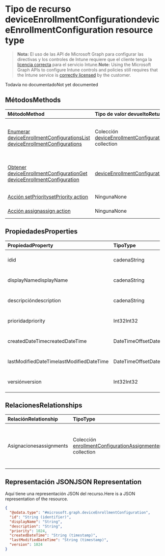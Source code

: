 # <a name="deviceenrollmentconfiguration-resource-type"></a><span data-ttu-id="1df3b-101">Tipo de recurso deviceEnrollmentConfiguration</span><span class="sxs-lookup"><span data-stu-id="1df3b-101">deviceEnrollmentConfiguration resource type</span></span>

> <span data-ttu-id="1df3b-102">**Nota:** El uso de las API de Microsoft Graph para configurar las directivas y los controles de Intune requiere que el cliente tenga la [licencia correcta](https://go.microsoft.com/fwlink/?linkid=839381) para el servicio Intune.</span><span class="sxs-lookup"><span data-stu-id="1df3b-102">**Note:** Using the Microsoft Graph APIs to configure Intune controls and policies still requires that the Intune service is [correctly licensed](https://go.microsoft.com/fwlink/?linkid=839381) by the customer.</span></span>

<span data-ttu-id="1df3b-103">Todavía no documentado</span><span class="sxs-lookup"><span data-stu-id="1df3b-103">Not yet documented</span></span>
## <a name="methods"></a><span data-ttu-id="1df3b-104">Métodos</span><span class="sxs-lookup"><span data-stu-id="1df3b-104">Methods</span></span>
|<span data-ttu-id="1df3b-105">Método</span><span class="sxs-lookup"><span data-stu-id="1df3b-105">Method</span></span>|<span data-ttu-id="1df3b-106">Tipo de valor devuelto</span><span class="sxs-lookup"><span data-stu-id="1df3b-106">Return Type</span></span>|<span data-ttu-id="1df3b-107">Descripción</span><span class="sxs-lookup"><span data-stu-id="1df3b-107">Description</span></span>|
|:---|:---|:---|
|[<span data-ttu-id="1df3b-108">Enumerar deviceEnrollmentConfigurations</span><span class="sxs-lookup"><span data-stu-id="1df3b-108">List deviceEnrollmentConfigurations</span></span>](../api/intune_onboarding_deviceenrollmentconfiguration_list.md)|<span data-ttu-id="1df3b-109">Colección [deviceEnrollmentConfiguration](../resources/intune_onboarding_deviceenrollmentconfiguration.md)</span><span class="sxs-lookup"><span data-stu-id="1df3b-109">[deviceEnrollmentConfiguration](../resources/intune_onboarding_deviceenrollmentconfiguration.md) collection</span></span>|<span data-ttu-id="1df3b-110">Enumere las propiedades y las relaciones de los objetos [deviceEnrollmentConfiguration](../resources/intune_onboarding_deviceenrollmentconfiguration.md).</span><span class="sxs-lookup"><span data-stu-id="1df3b-110">List properties and relationships of the [deviceEnrollmentConfiguration](../resources/intune_onboarding_deviceenrollmentconfiguration.md) objects.</span></span>|
|[<span data-ttu-id="1df3b-111">Obtener deviceEnrollmentConfiguration</span><span class="sxs-lookup"><span data-stu-id="1df3b-111">Get deviceEnrollmentConfiguration</span></span>](../api/intune_onboarding_deviceenrollmentconfiguration_get.md)|[<span data-ttu-id="1df3b-112">deviceEnrollmentConfiguration</span><span class="sxs-lookup"><span data-stu-id="1df3b-112">deviceEnrollmentConfiguration</span></span>](../resources/intune_onboarding_deviceenrollmentconfiguration.md)|<span data-ttu-id="1df3b-113">Lea las propiedades y las relaciones del objeto [deviceEnrollmentConfiguration](../resources/intune_onboarding_deviceenrollmentconfiguration.md).</span><span class="sxs-lookup"><span data-stu-id="1df3b-113">Read properties and relationships of [plannerTaskDetails](../resources/intune_onboarding_deviceenrollmentconfiguration.md) object.</span></span>|
|[<span data-ttu-id="1df3b-114">Acción setPriority</span><span class="sxs-lookup"><span data-stu-id="1df3b-114">setPriority action</span></span>](../api/intune_onboarding_deviceenrollmentconfiguration_setpriority.md)|<span data-ttu-id="1df3b-115">Ninguna</span><span class="sxs-lookup"><span data-stu-id="1df3b-115">None</span></span>|<span data-ttu-id="1df3b-116">Todavía no documentado</span><span class="sxs-lookup"><span data-stu-id="1df3b-116">Not yet documented</span></span>|
|[<span data-ttu-id="1df3b-117">Acción assign</span><span class="sxs-lookup"><span data-stu-id="1df3b-117">assign action</span></span>](../api/intune_onboarding_deviceenrollmentconfiguration_assign.md)|<span data-ttu-id="1df3b-118">Ninguna</span><span class="sxs-lookup"><span data-stu-id="1df3b-118">None</span></span>|<span data-ttu-id="1df3b-119">Todavía no documentado</span><span class="sxs-lookup"><span data-stu-id="1df3b-119">Not yet documented</span></span>|

## <a name="properties"></a><span data-ttu-id="1df3b-120">Propiedades</span><span class="sxs-lookup"><span data-stu-id="1df3b-120">Properties</span></span>
|<span data-ttu-id="1df3b-121">Propiedad</span><span class="sxs-lookup"><span data-stu-id="1df3b-121">Property</span></span>|<span data-ttu-id="1df3b-122">Tipo</span><span class="sxs-lookup"><span data-stu-id="1df3b-122">Type</span></span>|<span data-ttu-id="1df3b-123">Descripción</span><span class="sxs-lookup"><span data-stu-id="1df3b-123">Description</span></span>|
|:---|:---|:---|
|<span data-ttu-id="1df3b-124">id</span><span class="sxs-lookup"><span data-stu-id="1df3b-124">id</span></span>|<span data-ttu-id="1df3b-125">cadena</span><span class="sxs-lookup"><span data-stu-id="1df3b-125">String</span></span>|<span data-ttu-id="1df3b-126">Todavía no documentado</span><span class="sxs-lookup"><span data-stu-id="1df3b-126">Not yet documented</span></span>|
|<span data-ttu-id="1df3b-127">displayName</span><span class="sxs-lookup"><span data-stu-id="1df3b-127">displayName</span></span>|<span data-ttu-id="1df3b-128">cadena</span><span class="sxs-lookup"><span data-stu-id="1df3b-128">String</span></span>|<span data-ttu-id="1df3b-129">Todavía no documentado</span><span class="sxs-lookup"><span data-stu-id="1df3b-129">Not yet documented</span></span>|
|<span data-ttu-id="1df3b-130">descripción</span><span class="sxs-lookup"><span data-stu-id="1df3b-130">description</span></span>|<span data-ttu-id="1df3b-131">cadena</span><span class="sxs-lookup"><span data-stu-id="1df3b-131">String</span></span>|<span data-ttu-id="1df3b-132">Todavía no documentado</span><span class="sxs-lookup"><span data-stu-id="1df3b-132">Not yet documented</span></span>|
|<span data-ttu-id="1df3b-133">prioridad</span><span class="sxs-lookup"><span data-stu-id="1df3b-133">priority</span></span>|<span data-ttu-id="1df3b-134">Int32</span><span class="sxs-lookup"><span data-stu-id="1df3b-134">Int32</span></span>|<span data-ttu-id="1df3b-135">Todavía no documentado</span><span class="sxs-lookup"><span data-stu-id="1df3b-135">Not yet documented</span></span>|
|<span data-ttu-id="1df3b-136">createdDateTime</span><span class="sxs-lookup"><span data-stu-id="1df3b-136">createdDateTime</span></span>|<span data-ttu-id="1df3b-137">DateTimeOffset</span><span class="sxs-lookup"><span data-stu-id="1df3b-137">DateTimeOffset</span></span>|<span data-ttu-id="1df3b-138">Todavía no documentado</span><span class="sxs-lookup"><span data-stu-id="1df3b-138">Not yet documented</span></span>|
|<span data-ttu-id="1df3b-139">lastModifiedDateTime</span><span class="sxs-lookup"><span data-stu-id="1df3b-139">lastModifiedDateTime</span></span>|<span data-ttu-id="1df3b-140">DateTimeOffset</span><span class="sxs-lookup"><span data-stu-id="1df3b-140">DateTimeOffset</span></span>|<span data-ttu-id="1df3b-141">Todavía no documentado</span><span class="sxs-lookup"><span data-stu-id="1df3b-141">Not yet documented</span></span>|
|<span data-ttu-id="1df3b-142">versión</span><span class="sxs-lookup"><span data-stu-id="1df3b-142">version</span></span>|<span data-ttu-id="1df3b-143">Int32</span><span class="sxs-lookup"><span data-stu-id="1df3b-143">Int32</span></span>|<span data-ttu-id="1df3b-144">Todavía no documentado</span><span class="sxs-lookup"><span data-stu-id="1df3b-144">Not yet documented</span></span>|

## <a name="relationships"></a><span data-ttu-id="1df3b-145">Relaciones</span><span class="sxs-lookup"><span data-stu-id="1df3b-145">Relationships</span></span>
|<span data-ttu-id="1df3b-146">Relación</span><span class="sxs-lookup"><span data-stu-id="1df3b-146">Relationship</span></span>|<span data-ttu-id="1df3b-147">Tipo</span><span class="sxs-lookup"><span data-stu-id="1df3b-147">Type</span></span>|<span data-ttu-id="1df3b-148">Descripción</span><span class="sxs-lookup"><span data-stu-id="1df3b-148">Description</span></span>|
|:---|:---|:---|
|<span data-ttu-id="1df3b-149">Asignaciones</span><span class="sxs-lookup"><span data-stu-id="1df3b-149">assignments</span></span>|<span data-ttu-id="1df3b-150">Colección [enrollmentConfigurationAssignment](../resources/intune_onboarding_enrollmentconfigurationassignment.md)</span><span class="sxs-lookup"><span data-stu-id="1df3b-150">[enrollmentConfigurationAssignment](../resources/intune_onboarding_enrollmentconfigurationassignment.md) collection</span></span>|<span data-ttu-id="1df3b-151">La lista de asignaciones de grupo para el perfil de configuración del dispositivo.</span><span class="sxs-lookup"><span data-stu-id="1df3b-151">The list of group assignments for the device configuration profile.</span></span>|

## <a name="json-representation"></a><span data-ttu-id="1df3b-152">Representación JSON</span><span class="sxs-lookup"><span data-stu-id="1df3b-152">JSON Representation</span></span>
<span data-ttu-id="1df3b-153">Aquí tiene una representación JSON del recurso.</span><span class="sxs-lookup"><span data-stu-id="1df3b-153">Here is a JSON representation of the resource.</span></span>
<!-- {
  "blockType": "resource",
  "keyProperty": "id",
  "@odata.type": "microsoft.graph.deviceEnrollmentConfiguration"
}
-->
``` json
{
  "@odata.type": "#microsoft.graph.deviceEnrollmentConfiguration",
  "id": "String (identifier)",
  "displayName": "String",
  "description": "String",
  "priority": 1024,
  "createdDateTime": "String (timestamp)",
  "lastModifiedDateTime": "String (timestamp)",
  "version": 1024
}
```



